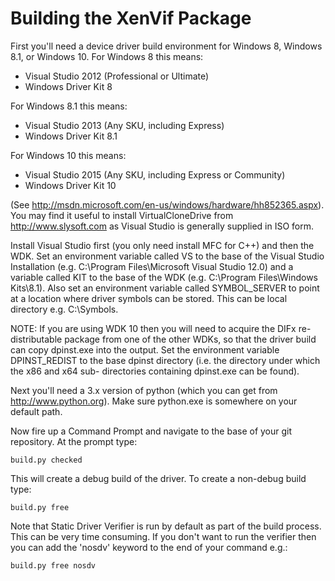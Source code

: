 Building the XenVif Package
===========================

First you'll need a device driver build environment for Windows 8, Windows
8.1, or Windows 10.
For Windows 8 this means:

*   Visual Studio 2012 (Professional or Ultimate)
*   Windows Driver Kit 8

For Windows 8.1 this means:

*   Visual Studio 2013 (Any SKU, including Express)
*   Windows Driver Kit 8.1

For Windows 10 this means:

*   Visual Studio 2015 (Any SKU, including Express or Community)
*   Windows Driver Kit 10

(See http://msdn.microsoft.com/en-us/windows/hardware/hh852365.aspx). You
may find it useful to install VirtualCloneDrive from http://www.slysoft.com
as Visual Studio is generally supplied in ISO form.

Install Visual Studio first (you only need install MFC for C++) and then
the WDK. Set an environment variable called VS to the base of the Visual
Studio Installation (e.g. C:\Program Files\Microsoft Visual Studio 12.0) and
a variable called KIT to the base of the WDK
(e.g. C:\Program Files\Windows Kits\8.1). Also set an environment variable
called SYMBOL\_SERVER to point at a location where driver symbols can be
stored. This can be local directory e.g. C:\Symbols.

NOTE: If you are using WDK 10 then you will need to acquire the DIFx
      re-distributable package from one of the other WDKs, so that the
      driver build can copy dpinst.exe into the output.
      Set the environment variable DPINST_REDIST to the base dpinst
      directory (i.e. the directory under which the x86 and x64 sub-
      directories containing dpinst.exe can be found).

Next you'll need a 3.x version of python (which you can get from
http://www.python.org). Make sure python.exe is somewhere on your default
path.

Now fire up a Command Prompt and navigate to the base of your git repository.
At the prompt type:

    build.py checked

This will create a debug build of the driver. To create a non-debug build
type:

    build.py free

Note that Static Driver Verifier is run by default as part of the build
process. This can be very time consuming. If you don't want to run the
verifier then you can add the 'nosdv' keyword to the end of your command
e.g.:

    build.py free nosdv
